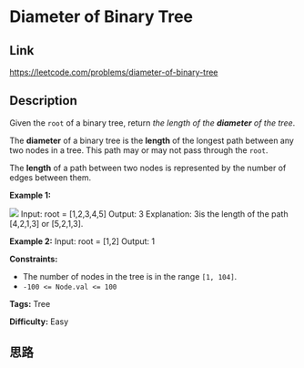 # Diameter of Binary Tree

## Link

https://leetcode.com/problems/diameter-of-binary-tree


## Description

Given the `root` of a binary tree, return _the length of the **diameter** of
the tree_.

The **diameter** of a binary tree is the **length** of the longest path
between any two nodes in a tree. This path may or may not pass through the
`root`.

The **length** of a path between two nodes is represented by the number of
edges between them.



**Example 1:**

![](https://assets.leetcode.com/uploads/2021/03/06/diamtree.jpg)
            Input: root = [1,2,3,4,5]    Output: 3    Explanation: 3is the length of the path [4,2,1,3] or [5,2,1,3].    

**Example 2:**
            Input: root = [1,2]    Output: 1    



**Constraints:**

  * The number of nodes in the tree is in the range `[1, 104]`.
  * `-100 <= Node.val <= 100`


**Tags:** Tree

**Difficulty:** Easy

## 思路

[title]: https://leetcode.com/problems/diameter-of-binary-tree

